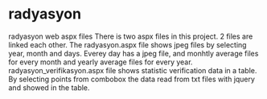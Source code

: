 # radyasyon
radyasyon web aspx files
There is two aspx files in this project. 2 files are linked each other. The radyasyon.aspx file shows jpeg files by selecting year, month and days. Everey day has a jpeg file, and monhtly average files for every month and yearly average files for every year.
radyasyon_verifikasyon.aspx file shows statistic verification data in a table. By selecting points from combobox the data read from txt files with jquery and showed in the table.

